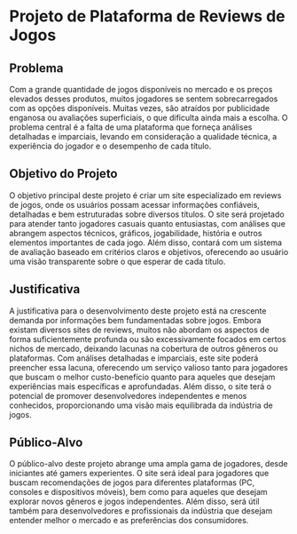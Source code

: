 # Projeto de Plataforma de Reviews de Jogos

## Problema

Com a grande quantidade de jogos disponíveis no mercado e os preços elevados desses produtos, muitos jogadores se sentem sobrecarregados com as opções disponíveis. Muitas vezes, são atraídos por publicidade enganosa ou avaliações superficiais, o que dificulta ainda mais a escolha. O problema central é a falta de uma plataforma que forneça análises detalhadas e imparciais, levando em consideração a qualidade técnica, a experiência do jogador e o desempenho de cada título.

## Objetivo do Projeto

O objetivo principal deste projeto é criar um site especializado em reviews de jogos, onde os usuários possam acessar informações confiáveis, detalhadas e bem estruturadas sobre diversos títulos. O site será projetado para atender tanto jogadores casuais quanto entusiastas, com análises que abrangem aspectos técnicos, gráficos, jogabilidade, história e outros elementos importantes de cada jogo. Além disso, contará com um sistema de avaliação baseado em critérios claros e objetivos, oferecendo ao usuário uma visão transparente sobre o que esperar de cada título.

## Justificativa

A justificativa para o desenvolvimento deste projeto está na crescente demanda por informações bem fundamentadas sobre jogos. Embora existam diversos sites de reviews, muitos não abordam os aspectos de forma suficientemente profunda ou são excessivamente focados em certos nichos de mercado, deixando lacunas na cobertura de outros gêneros ou plataformas. Com análises detalhadas e imparciais, este site poderá preencher essa lacuna, oferecendo um serviço valioso tanto para jogadores que buscam o melhor custo-benefício quanto para aqueles que desejam experiências mais específicas e aprofundadas. Além disso, o site terá o potencial de promover desenvolvedores independentes e menos conhecidos, proporcionando uma visão mais equilibrada da indústria de jogos.

## Público-Alvo

O público-alvo deste projeto abrange uma ampla gama de jogadores, desde iniciantes até gamers experientes. O site será ideal para jogadores que buscam recomendações de jogos para diferentes plataformas (PC, consoles e dispositivos móveis), bem como para aqueles que desejam explorar novos gêneros e jogos independentes. Além disso, será útil também para desenvolvedores e profissionais da indústria que desejam entender melhor o mercado e as preferências dos consumidores.

